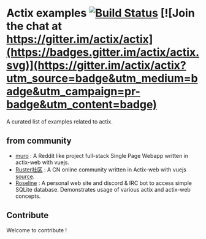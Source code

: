 # Actix examples [![Build Status](https://travis-ci.org/actix/examples.svg?branch=master)](https://travis-ci.org/actix/examples) [![Join the chat at https://gitter.im/actix/actix](https://badges.gitter.im/actix/actix.svg)](https://gitter.im/actix/actix?utm_source=badge&utm_medium=badge&utm_campaign=pr-badge&utm_content=badge)

A curated list of examples related to actix.

## from community
* [muro](https://github.com/OUISRC/muro) : A Reddit like project full-stack Single Page Webapp written in actix-web with vuejs.
* [Ruster社区](http://ruster.xyz/) : A CN online community written in Actix-web with vuejs [source](https://github.com/actix-cn/actix-cn).
* [Roseline](https://github.com/DoumanAsh/roseline.rs) : A personal web site and discord & IRC bot to access simple SQLite database. Demonstrates usage of various actix and actix-web concepts.

## Contribute

Welcome to contribute !
